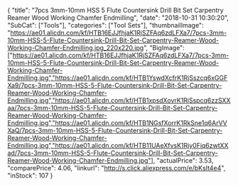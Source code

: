{
	"title": "7pcs 3mm-10mm HSS 5 Flute Countersink Drill Bit Set Carpentry Reamer Wood Working Chamfer Endmilling",
	"date": "2018-10-31 10:30:20",
	"SubCat": ["Tools"],
	"categories": ["Tool Sets"],
	"thumbnailImage": "https://ae01.alicdn.com/kf/HTB16EJJfhjaK1RjSZFAq6zdLFXa7/7pcs-3mm-10mm-HSS-5-Flute-Countersink-Drill-Bit-Set-Carpentry-Reamer-Wood-Working-Chamfer-Endmilling.jpg_220x220.jpg",
	"BigImage": ["https://ae01.alicdn.com/kf/HTB16EJJfhjaK1RjSZFAq6zdLFXa7/7pcs-3mm-10mm-HSS-5-Flute-Countersink-Drill-Bit-Set-Carpentry-Reamer-Wood-Working-Chamfer-Endmilling.jpg","https://ae01.alicdn.com/kf/HTB1YswdXcfrK1RjSszcq6xGGFXa9/7pcs-3mm-10mm-HSS-5-Flute-Countersink-Drill-Bit-Set-Carpentry-Reamer-Wood-Working-Chamfer-Endmilling.jpg","https://ae01.alicdn.com/kf/HTB1xpsdXovrK1RjSspcq6zzSXXaa/7pcs-3mm-10mm-HSS-5-Flute-Countersink-Drill-Bit-Set-Carpentry-Reamer-Wood-Working-Chamfer-Endmilling.jpg","https://ae01.alicdn.com/kf/HTB1NGsfXorrK1RkSne1q6ArVVXaQ/7pcs-3mm-10mm-HSS-5-Flute-Countersink-Drill-Bit-Set-Carpentry-Reamer-Wood-Working-Chamfer-Endmilling.jpg","https://ae01.alicdn.com/kf/HTB11UAeXfvsK1Rjy0Fiq6zwtXXad/7pcs-3mm-10mm-HSS-5-Flute-Countersink-Drill-Bit-Set-Carpentry-Reamer-Wood-Working-Chamfer-Endmilling.jpg"],
	"actualPrice": 3.53,
	"comparePrice": 4.06,
	"linkurl": "http://s.click.aliexpress.com/e/bKsIt4e4",
	"inStock": 107
}
